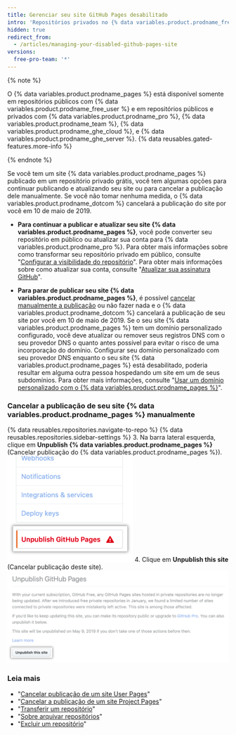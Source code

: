 ```yaml
---
title: Gerenciar seu site GitHub Pages desabilitado
intro: 'Repositórios privados no {% data variables.product.prodname_free_user %} não são compatíveis com {% data variables.product.prodname_pages %}, entretanto, um número limitado de sites {% data variables.product.prodname_pages %} conectados a repositórios privados grátis ficaram ativos equivocadamente. Esses sites não estão mais sendo atualizados e a publicação deles será cancelada pelo {% data variables.product.prodname_dotcom %} em 10 de maio de 2019.'
hidden: true
redirect_from:
  - /articles/managing-your-disabled-github-pages-site
versions:
  free-pro-team: '*'
---
```


{% note %}

O {% data variables.product.prodname_pages %} está disponível somente em repositórios públicos com {% data variables.product.prodname_free_user %} e em repositórios públicos e privados com {% data variables.product.prodname_pro %}, {% data variables.product.prodname_team %}, {% data variables.product.prodname_ghe_cloud %}, e {% data variables.product.prodname_ghe_server %}. {% data reusables.gated-features.more-info %}

{% endnote %}

Se você tem um site {% data variables.product.prodname_pages %} publicado em um repositório privado grátis, você tem algumas opções para continuar publicando e atualizando seu site ou para cancelar a publicação dele manualmente. Se você não tomar nenhuma medida, o {% data variables.product.prodname_dotcom %} cancelará a publicação do site por você em 10 de maio de 2019.

- **Para continuar a publicar e atualizar seu site {% data variables.product.prodname_pages %}**, você pode converter seu repositório em público ou atualizar sua conta para {% data variables.product.prodname_pro %}. Para obter mais informações sobre como transformar seu repositório privado em público, consulte "[Configurar a visibilidade do repositório](/articles/setting-repository-visibility#making-a-private-repository-public)". Para obter mais informações sobre como atualizar sua conta, consulte "[Atualizar sua assinatura GitHub](/articles/upgrading-your-github-subscription)".

- **Para parar de publicar seu site {% data variables.product.prodname_pages %}**, é possível [cancelar manualmente a publicação](#manually-unpublishing-your-github-pages-site) ou não fazer nada e o {% data variables.product.prodname_dotcom %} cancelará a publicação de seu site por você em 10 de maio de 2019. Se o seu site {% data variables.product.prodname_pages %} tem um domínio personalizado configurado, você deve atualizar ou remover seus registros DNS com o seu provedor DNS o quanto antes possível para evitar o risco de uma incorporação do domínio. Configurar seu domínio personalizado com seu provedor DNS enquanto o seu site {% data variables.product.prodname_pages %} está desabilitado, poderia resultar em alguma outra pessoa hospedando um site em um de seus subdomínios. Para obter mais informações, consulte "[Usar um domínio personalizado com o {% data variables.product.prodname_pages %}](/articles/using-a-custom-domain-with-github-pages)".

### Cancelar a publicação de seu site {% data variables.product.prodname_pages %} manualmente

{% data reusables.repositories.navigate-to-repo %}
{% data reusables.repositories.sidebar-settings %}
3. Na barra lateral esquerda, clique em **Unpublish {% data variables.product.prodname_pages %}** (Cancelar publicação do {% data variables.product.prodname_pages %}). ![Configurações de repositório para cancelar publicação de site {% data variables.product.prodname_pages %}](/assets/images/help/pages/unpublish-pages-button-sidebar.png)
4. Clique em **Unpublish this site** (Cancelar publicação deste site). ![Botão para unpublish (cancelar a publicação) de site {% data variables.product.prodname_pages %}](/assets/images/help/pages/unpublish-pages-button.png)

### Leia mais

- "[Cancelar publicação de um site User Pages](articles/unpublishing-a-user-pages-site)"
- "[Cancelar a publicação de um site Project Pages](/articles/unpublishing-a-project-pages-site)"
- "[Transferir um repositório](/articles/transferring-a-repository)"
- "[Sobre arquivar repositórios](/articles/about-archiving-repositories)"
- "[Excluir um repositório](/articles/deleting-a-repository)"
